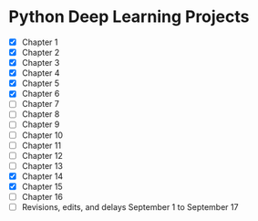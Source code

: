 # Python Deep Learning Projects 



- [x] Chapter 1 
- [x] Chapter 2 
- [x] Chapter 3 
- [x] Chapter 4 
- [x] Chapter 5 
- [x] Chapter 6 
- [ ] Chapter 7 
- [ ] Chapter 8 
- [ ] Chapter 9 
- [ ] Chapter 10 
- [ ] Chapter 11 
- [ ] Chapter 12 
- [ ] Chapter 13 
- [x] Chapter 14 
- [x] Chapter 15 
- [ ] Chapter 16 
- [ ] Revisions, edits, and delays September 1 to September 17
